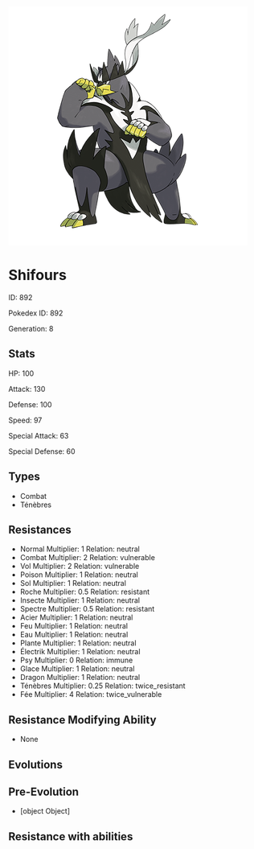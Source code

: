![](https://raw.githubusercontent.com/PokeAPI/sprites/master/sprites/pokemon/other/official-artwork/892.png)

# Shifours
ID: 892

Pokedex ID: 892

Generation: 8

## Stats

HP: 100

Attack: 130

Defense: 100

Speed: 97

Special Attack: 63

Special Defense: 60

## Types

- Combat
- Ténèbres
## Resistances

- Normal Multiplier: 1 Relation: neutral
- Combat Multiplier: 2 Relation: vulnerable
- Vol Multiplier: 2 Relation: vulnerable
- Poison Multiplier: 1 Relation: neutral
- Sol Multiplier: 1 Relation: neutral
- Roche Multiplier: 0.5 Relation: resistant
- Insecte Multiplier: 1 Relation: neutral
- Spectre Multiplier: 0.5 Relation: resistant
- Acier Multiplier: 1 Relation: neutral
- Feu Multiplier: 1 Relation: neutral
- Eau Multiplier: 1 Relation: neutral
- Plante Multiplier: 1 Relation: neutral
- Électrik Multiplier: 1 Relation: neutral
- Psy Multiplier: 0 Relation: immune
- Glace Multiplier: 1 Relation: neutral
- Dragon Multiplier: 1 Relation: neutral
- Ténèbres Multiplier: 0.25 Relation: twice_resistant
- Fée Multiplier: 4 Relation: twice_vulnerable
## Resistance Modifying Ability

- None

## Evolutions

## Pre-Evolution

- [object Object]

## Resistance with abilities
